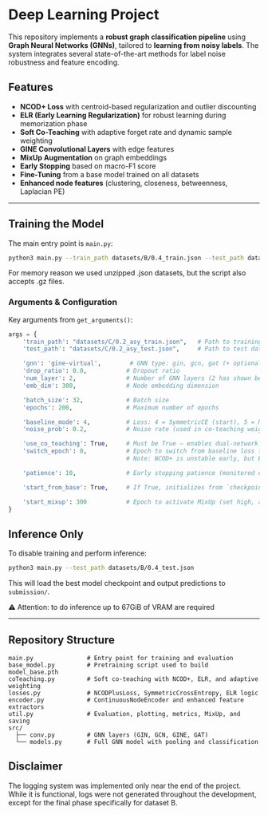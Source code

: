 # Deep Learning Project

This repository implements a **robust graph classification pipeline** using **Graph Neural Networks (GNNs)**, tailored to **learning from noisy labels**. The system integrates several state-of-the-art methods for label noise robustness and feature encoding.

## Features

- **NCOD+ Loss** with centroid-based regularization and outlier discounting
- **ELR (Early Learning Regularization)** for robust learning during memorization phase
- **Soft Co-Teaching** with adaptive forget rate and dynamic sample weighting
- **GINE Convolutional Layers** with edge features
- **MixUp Augmentation** on graph embeddings
- **Early Stopping** based on macro-F1 score
- **Fine-Tuning** from a base model trained on all datasets
- **Enhanced node features** (clustering, closeness, betweenness, Laplacian PE)

---


## Training the Model

The main entry point is `main.py`:

```bash
python3 main.py --train_path datasets/B/0.4_train.json --test_path datasets/B/0.4_test.json
```

For memory reason we used unzipped .json datasets, but the script also accepts .gz files.

### Arguments & Configuration

Key arguments from `get_arguments()`:

```python
args = {
    'train_path': "datasets/C/0.2_asy_train.json",   # Path to training data (or None for inference only)
    'test_path': "datasets/C/0.2_asy_test.json",     # Path to test data

    'gnn': 'gine-virtual',        # GNN type: gin, gcn, gat (+ optional -virtual). Default: gine-virtual (best performing)
    'drop_ratio': 0.0,           # Dropout ratio
    'num_layer': 2,              # Number of GNN layers (2 has shown best performance)
    'emb_dim': 300,              # Node embedding dimension

    'batch_size': 32,            # Batch size
    'epochs': 200,               # Maximum number of epochs

    'baseline_mode': 4,          # Loss: 4 = SymmetricCE (start), 5 = NCOD+ (switched at switch_epoch)
    'noise_prob': 0.2,           # Noise rate (used in co-teaching weighting)

    'use_co_teaching': True,     # Must be True — enables dual-network training with noise-aware learning
    'switch_epoch': 0,           # Epoch to switch from baseline loss to NCOD+. 
                                 # Note: NCOD+ is unstable early, but ELR makes early use feasible.

    'patience': 10,              # Early stopping patience (monitored on macro-F1)

    'start_from_base': True,     # If True, initializes from `checkpoints/model_base.pth` (pretrained on all datasets)

    'start_mixup': 300           # Epoch to activate MixUp (set high, as early MixUp worsens performance in this architecture)
}
```


## Inference Only

To disable training and perform inference:

```bash
python3 main.py --test_path datasets/B/0.4_test.json
```

This will load the best model checkpoint and output predictions to `submission/`.

⚠️ Attention: to do inference up to 67GiB of VRAM are required

---

## Repository Structure

```
main.py               # Entry point for training and evaluation
base_model.py         # Pretraining script used to build model_base.pth
coTeaching.py         # Soft co-teaching with NCOD+, ELR, and adaptive weighting
losses.py             # NCODPlusLoss, SymmetricCrossEntropy, ELR logic
encoder.py            # ContinuousNodeEncoder and enhanced feature extractors
util.py               # Evaluation, plotting, metrics, MixUp, and saving
src/
  ├── conv.py         # GNN layers (GIN, GCN, GINE, GAT)
  └── models.py       # Full GNN model with pooling and classification
```

## Disclaimer

The logging system was implemented only near the end of the project. While it is functional, logs were not generated throughout the development, except for the final phase specifically for dataset B.